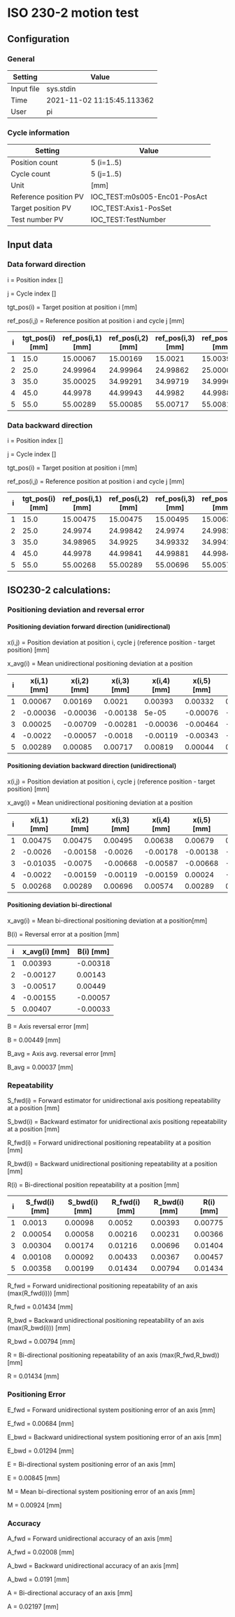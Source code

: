 # ISO 230-2 motion test

## Configuration

### General

Setting | Value
--- | --- |
Input file | sys.stdin
Time | 2021-11-02 11:15:45.113362
User | pi

### Cycle information

Setting | Value
--- | --- |
Position count | 5 (i=1..5)
Cycle count |5 (j=1..5)
Unit | [mm]
Reference position PV | IOC_TEST:m0s005-Enc01-PosAct
Target position PV | IOC_TEST:Axis1-PosSet
Test number PV | IOC_TEST:TestNumber


## Input data

### Data forward direction

i = Position index []

j = Cycle index []

tgt_pos(i) = Target position at position i [mm]

ref_pos(i,j) = Reference position at position i and cycle j [mm]


i |tgt_pos(i) [mm]|ref_pos(i,1) [mm]|ref_pos(i,2) [mm]|ref_pos(i,3) [mm]|ref_pos(i,4) [mm]|ref_pos(i,5) [mm]|
--- |--- |--- |--- |--- |--- |--- |
1|15.0|15.00067|15.00169|15.0021|15.00393|15.00332|
2|25.0|24.99964|24.99964|24.99862|25.00005|24.99924|
3|35.0|35.00025|34.99291|34.99719|34.99964|34.99536|
4|45.0|44.9978|44.99943|44.9982|44.99881|44.99657|
5|55.0|55.00289|55.00085|55.00717|55.00819|55.00044|

### Data backward direction

i = Position index []

j = Cycle index []

tgt_pos(i) = Target position at position i [mm]

ref_pos(i,j) = Reference position at position i and cycle j [mm]

i |tgt_pos(i) [mm]|ref_pos(i,1) [mm]|ref_pos(i,2) [mm]|ref_pos(i,3) [mm]|ref_pos(i,4) [mm]|ref_pos(i,5) [mm]|
--- |--- |--- |--- |--- |--- |--- |
1|15.0|15.00475|15.00475|15.00495|15.00638|15.00679|
2|25.0|24.9974|24.99842|24.9974|24.99822|24.99862|
3|35.0|34.98965|34.9925|34.99332|34.99413|34.99332|
4|45.0|44.9978|44.99841|44.99881|44.99841|45.00024|
5|55.0|55.00268|55.00289|55.00696|55.00574|55.00289|


## ISO230-2 calculations:

### Positioning deviation and reversal error

#### Positioning deviation forward direction (unidirectional)

x(i,j)   = Position deviation at position i, cycle j (reference position - target position) [mm]

x_avg(i) = Mean unidirectional positioning deviation at a position

i |x(i,1) [mm]|x(i,2) [mm]|x(i,3) [mm]|x(i,4) [mm]|x(i,5) [mm]|x_avg(i)[mm]|
--- |--- |--- |--- |--- |--- |--- |
1|0.00067|0.00169|0.0021|0.00393|0.00332|0.00234|
2|-0.00036|-0.00036|-0.00138|5e-05|-0.00076|-0.00056|
3|0.00025|-0.00709|-0.00281|-0.00036|-0.00464|-0.00293|
4|-0.0022|-0.00057|-0.0018|-0.00119|-0.00343|-0.00184|
5|0.00289|0.00085|0.00717|0.00819|0.00044|0.0039|

#### Positioning deviation backward direction (unidirectional)

x(i,j)   = Position deviation at position i, cycle j (reference position - target position) [mm]

x_avg(i) = Mean unidirectional positioning deviation at a position

i |x(i,1) [mm]|x(i,2) [mm]|x(i,3) [mm]|x(i,4) [mm]|x(i,5) [mm]|x_avg(i)[mm]|
--- |--- |--- |--- |--- |--- |--- |
1|0.00475|0.00475|0.00495|0.00638|0.00679|0.00552|
2|-0.0026|-0.00158|-0.0026|-0.00178|-0.00138|-0.00199|
3|-0.01035|-0.0075|-0.00668|-0.00587|-0.00668|-0.00742|
4|-0.0022|-0.00159|-0.00119|-0.00159|0.00024|-0.00127|
5|0.00268|0.00289|0.00696|0.00574|0.00289|0.00423|

#### Positioning deviation bi-directional

x_avg(i) = Mean bi-directional positioning deviation at a position[mm]

B(i)     = Reversal error at a position [mm]

i |x_avg(i) [mm]|B(i) [mm]|
--- |--- |--- |
1|0.00393|-0.00318|
2|-0.00127|0.00143|
3|-0.00517|0.00449|
4|-0.00155|-0.00057|
5|0.00407|-0.00033|

B = Axis reversal error [mm]

B = 0.00449 [mm]

B_avg = Axis avg. reversal error [mm]

B_avg = 0.00037 [mm]

### Repeatability

S_fwd(i) = Forward estimator for unidirectional axis positiong repeatability at a position [mm]

S_bwd(i) = Backward estimator for unidirectional axis positiong repeatability at a position [mm]

R_fwd(i) = Forward unidirectional positioning repeatability at a position [mm]

R_bwd(i) = Backward unidirectional positioning repeatability at a position [mm]

R(i) = Bi-directional position repeatability at a position [mm]

i |S_fwd(i) [mm]|S_bwd(i) [mm]|R_fwd(i) [mm]|R_bwd(i) [mm]|R(i) [mm]|
--- |--- |--- |--- |--- |--- |
1|0.0013|0.00098|0.0052|0.00393|0.00775|
2|0.00054|0.00058|0.00216|0.00231|0.00366|
3|0.00304|0.00174|0.01216|0.00696|0.01404|
4|0.00108|0.00092|0.00433|0.00367|0.00457|
5|0.00358|0.00199|0.01434|0.00794|0.01434|

R_fwd = Forward unidirectional positioning repeatability of an axis (max(R_fwd(i))) [mm]

R_fwd = 0.01434 [mm]

R_bwd = Backward unidirectional positioning repeatability of an axis (max(R_bwd(i))) [mm]

R_bwd = 0.00794 [mm]

R = Bi-directional positioning repeatability of an axis (max(R_fwd,R_bwd)) [mm]

R = 0.01434 [mm]

### Positioning Error

E_fwd = Forward unidirectional system positioning error of an axis [mm]

E_fwd = 0.00684 [mm]

E_bwd = Backward unidirectional system positioning error of an axis [mm]

E_bwd = 0.01294 [mm]

E = Bi-directional system positioning error of an axis [mm]

E = 0.00845 [mm]

M = Mean bi-directional system positioning error of an axis [mm]

M = 0.00924 [mm]

### Accuracy

A_fwd = Forward unidirectional accuracy of an axis [mm]

A_fwd = 0.02008 [mm]

A_bwd = Backward unidirectional accuracy of an axis [mm]

A_bwd = 0.0191 [mm]

A = Bi-directional accuracy of an axis [mm]

A = 0.02197 [mm]

